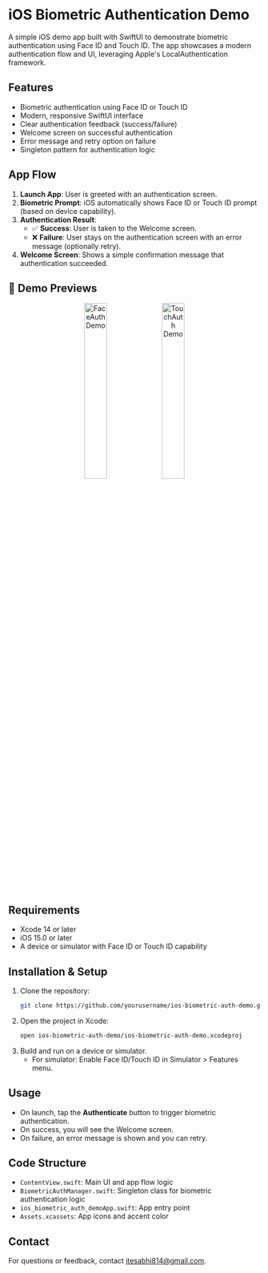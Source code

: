 # iOS Biometric Authentication Demo

A simple iOS demo app built with SwiftUI to demonstrate biometric authentication using Face ID and Touch ID. The app showcases a modern authentication flow and UI, leveraging Apple's LocalAuthentication framework.

## Features

- Biometric authentication using Face ID or Touch ID
- Modern, responsive SwiftUI interface
- Clear authentication feedback (success/failure)
- Welcome screen on successful authentication
- Error message and retry option on failure
- Singleton pattern for authentication logic

## App Flow

1. **Launch App**: User is greeted with an authentication screen.
2. **Biometric Prompt**: iOS automatically shows Face ID or Touch ID prompt (based on device capability).
3. **Authentication Result**:
    - ✅ **Success**: User is taken to the Welcome screen.
    - ❌ **Failure**: User stays on the authentication screen with an error message (optionally retry).
4. **Welcome Screen**: Shows a simple confirmation message that authentication succeeded.


## 🎥 Demo Previews

<p align="center">
  <img src="Recordings/FaceAuth.gif" alt="FaceAuth Demo" width="30%" />
  <img src="Recordings/TouchAuth.gif" alt="TouchAuth Demo" width="30%" />
</p>



## Requirements

- Xcode 14 or later
- iOS 15.0 or later
- A device or simulator with Face ID or Touch ID capability

## Installation & Setup

1. Clone the repository:
   ```sh
   git clone https://github.com/yourusername/ios-biometric-auth-demo.git
   ```
2. Open the project in Xcode:
   ```sh
   open ios-biometric-auth-demo/ios-biometric-auth-demo.xcodeproj
   ```
3. Build and run on a device or simulator.
   - For simulator: Enable Face ID/Touch ID in Simulator > Features menu.

## Usage

- On launch, tap the **Authenticate** button to trigger biometric authentication.
- On success, you will see the Welcome screen.
- On failure, an error message is shown and you can retry.

## Code Structure

- `ContentView.swift`: Main UI and app flow logic
- `BiometricAuthManager.swift`: Singleton class for biometric authentication logic
- `ios_biometric_auth_demoApp.swift`: App entry point
- `Assets.xcassets`: App icons and accent color

## Contact

For questions or feedback, contact [itesabhi814@gmail.com](mailto:itesabhi814@gmail.com).
